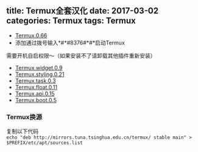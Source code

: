 title: Termux全套汉化
date: 2017-03-02
categories: Termux
tags: Termux
---
* [Termux.0.66](http://funs.ml/file/Termux.apk)   
* <div>添加通过拨号输入*#*#8376#*#*启动Termux
需要开机自启权限～（如果安装不了请卸载其他插件重新安装）</div>   
* [Termux.widget.0.9](http://funs.ml/file/Termux.widget.0.9.apk)   
* [Termux.styling.0.21](http://funs.ml/file/Termux.styling.0.21.apk)   
* [Termux.task.0.3](http://funs.ml/file/Termux.task.0.3.apk)   
* [Termux.float.0.11](http://funs.ml/file/Termux.float.0.11.apk)   
* [Termux.api.0.15](http://funs.ml/file/Termux.api.0.15.apk)   
* [Termux.boot.0.5](http://funs.ml/file/Termux.boot.0.5.apk)   

### Termux换源

复制以下代码   
`echo "deb http://mirrors.tuna.tsinghua.edu.cn/termux/ stable main" > $PREFIX/etc/apt/sources.list`
